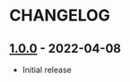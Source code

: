 # CHANGELOG

## [1.0.0] - 2022-04-08
- Initial release

[1.0.0]: https://github.com/JSalmon11/Generador-de-Contrasenias/compare/b552912c04419d8d2ae5d9fd9bb7f315145f46d8...1.0.0